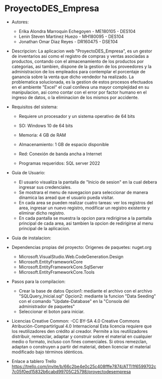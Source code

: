 # ProyectoDES_Empresa

* Autores:
	- Erika Alondra Marroquin Echegoyen - ME180105 - DES104
	- Lenin Steven Martinez Huezo - MH180095 - DES104
	- Jonathan Omar Diaz Reyes - DR160475 - DSE104

* Descripcion:
La aplicacion web "ProyectoDES_Empresa", es un gestor de inventarios asi como el registro de compras y ventas asociadas a productos, contando con el almacenamiento de los productos por categorias, asi tambien, dispone de la gestion de los proveedores y la administracion de los empleados para contemplar el porcentaje de ganancia sobre la venta que dicho vendedor ha realizado.
La problematica solucionada, es la gestion de estos procesos efectuados en el ambiente "Excel" el cual conlleva una mayor complejidad en su manipulacion, asi como contar con el error por factor humano en el ingreso de datos, o la eliminacion de los mismos por accidente.

* Requisitos del sistema:
	- Requiere un procesador y un sistema operativo de 64 bits
	- SO: Windows 10 de 64 bits
	- Memoria: 4 GB de RAM
	- Almacenamiento: 1 GB de espacio disponible
	- Red: Conexión de banda ancha a Internet

	- Programas requeridos: SQL server 2022

* Guia de Usuario:
	- El usuario visualiza la pantalla de "Inicio de sesion" en la cual debera ingresar sus credenciales.
	- Se mostrara el menu de navegacion para seleccionar de manera dinamica las aread que el usuario pueda visitar.
	- En cada area se pueden realizar cuatro tareas: ver los registros del area, ingresar un nuevo registro, modificar un registro existente y eliminar dicho registro.
	- En cada pantalla se muestra la opcion para redirigirse a la pantalla principal de cada area, asi tambien la opcion de redirigirse al menu principal de la aplicacion.

* Guia de instalacion:


* Dependencias propias del proyecto:
	Origenes de paquetes: nuget.org
	- Microsoft.VisualStudio.Web.CodeGeneration.Design
	- Microsoft.EntityFrameworkCore
	- Microsoft.EntityFrameworkCore.SqlServer
	- Microsoft.EntityFrameworkCore.Tools

* Pasos para la compilacion:
	- Crear la base de datos 
	Opcion1: mediante el archivo con el archivo "SQLQuery_Inicial.sql"
	Opcion2: mediante la funcion "Data Seeding" con el comando "Update-Database" en la "Consola del administrador de paquetes"
	- Seleccionar el boton para iniciar.

* Licencias Creative Common:
	-CC BY-SA 4.0
	Creative Commons Atribución-CompartirIgual 4.0 Internacional
	Esta licencia requiere que los reutilizadores den crédito al creador. Permite a los reutilizadores distribuir, remezclar, adaptar y construir sobre el material en cualquier medio o formato, incluso con fines comerciales. Si otros remezclan, adaptan o construyen a partir del material, deben licenciar el material modificado bajo términos idénticos.

* Enlace a tablero Trello
	https://trello.com/invite/b/66c2be4e0c25c408fffe7874/ATTI1f6599702c7c05f0ed15832b6cabd99705C25798/proyectodesempresa


